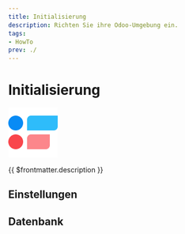 ```yaml
---
title: Initialisierung
description: Richten Sie ihre Odoo-Umgebung ein.
tags:
- HowTo
prev: ./
---
```

# Initialisierung
![icons_odoo_survey](attachments/icons_odoo_survey.png)

{{ $frontmatter.description }}

## Einstellungen



## Datenbank

